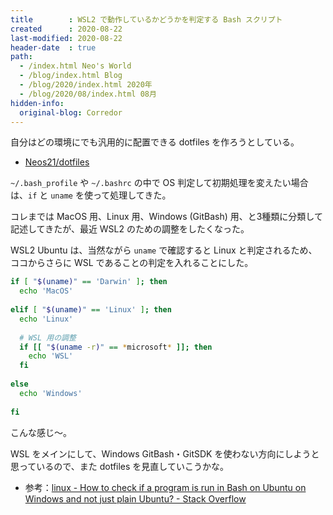 ```yaml
---
title        : WSL2 で動作しているかどうかを判定する Bash スクリプト
created      : 2020-08-22
last-modified: 2020-08-22
header-date  : true
path:
  - /index.html Neo's World
  - /blog/index.html Blog
  - /blog/2020/index.html 2020年
  - /blog/2020/08/index.html 08月
hidden-info:
  original-blog: Corredor
---
```


自分はどの環境にでも汎用的に配置できる dotfiles を作ろうとしている。

- [Neos21/dotfiles](https://github.com/Neos21/dotfiles)

`~/.bash_profile` や `~/.bashrc` の中で OS 判定して初期処理を変えたい場合は、`if` と `uname` を使って処理してきた。

コレまでは MacOS 用、Linux 用、Windows (GitBash) 用、と3種類に分類して記述してきたが、最近 WSL2 のための調整をしたくなった。

WSL2 Ubuntu は、当然ながら `uname` で確認すると Linux と判定されるため、ココからさらに WSL であることの判定を入れることにした。

```bash
if [ "$(uname)" == 'Darwin' ]; then
  echo 'MacOS'
  
elif [ "$(uname)" == 'Linux' ]; then
  echo 'Linux'
  
  # WSL 用の調整
  if [[ "$(uname -r)" == *microsoft* ]]; then
    echo 'WSL'
  fi
  
else
  echo 'Windows'
  
fi
```

こんな感じ～。

WSL をメインにして、Windows GitBash・GitSDK を使わない方向にしようと思っているので、また dotfiles を見直していこうかな。

- 参考：[linux - How to check if a program is run in Bash on Ubuntu on Windows and not just plain Ubuntu? - Stack Overflow](https://stackoverflow.com/questions/38086185/how-to-check-if-a-program-is-run-in-bash-on-ubuntu-on-windows-and-not-just-plain)
